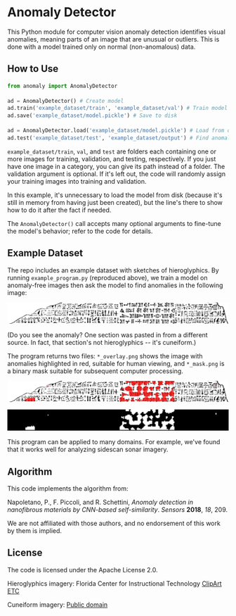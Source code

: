 # Anomaly Detector

This Python module for computer vision anomaly detection identifies visual anomalies, meaning parts of an image that are unusual or outliers.  This is done with a model trained only on normal (non-anomalous) data.

## How to Use

```python
from anomaly import AnomalyDetector

ad = AnomalyDetector() # Create model
ad.train('example_dataset/train', 'example_dataset/val') # Train model
ad.save('example_dataset/model.pickle') # Save to disk

ad = AnomalyDetector.load('example_dataset/model.pickle') # Load from disk
ad.test('example_dataset/test', 'example_dataset/output') # Find anomalies!
```

`example_dataset/train`, `val`, and `test` are folders each containing one or more images for training, validation, and testing, respectively.  If you just have one image in a category, you can give its path instead of a folder.  The validation argument is optional.  If it's left out, the code will randomly assign your training images into training and validation.

In this example, it's unnecessary to load the model from disk (because it's still in memory from having just been created), but the line's there to show how to do it after the fact if needed.

The `AnomalyDetector()` call accepts many optional arguments to fine-tune the model's behavior; refer to the code for details.

## Example Dataset

The repo includes an example dataset with sketches of hieroglyphics.  By running `example_program.py` (reproduced above), we train a model on anomaly-free images then ask the model to find anomalies in the following image:

![Test image](example_dataset/test/test1.png)

(Do you see the anomaly?  One section was pasted in from a different source.  In fact, that section's not hieroglyphics -- it's cuneiform.)

The program returns two files: `*_overlay.png` shows the image with anomalies highlighted in red, suitable for human viewing, and `*_mask.png` is a binary mask suitable for subsequent computer processing.

![Anomalies overlay](example_dataset/output/test1_overlay.png)

![Anomalies mask](example_dataset/output/test1_mask.png)

This program can be applied to many domains.  For example, we've found that it works well for analyzing sidescan sonar imagery.

## Algorithm

This code implements the algorithm from:

Napoletano, P., F. Piccoli, and R. Schettini, *Anomaly detection in nanofibrous materials by CNN-based self-similarity*.  *Sensors* **2018**, *18*, 209.

We are not affiliated with those authors, and no endorsement of this work by them is implied.

## License

The code is licensed under the Apache License 2.0.

Hieroglyphics imagery: Florida Center for Instructional Technology [ClipArt ETC](https://etc.usf.edu/clipart/52100/52136/52136_rosettastone.htm)

Cuneiform imagery: [Public domain](https://en.wikipedia.org/wiki/Cyrus_Cylinder#/media/File:Cyrus_cylinder_extract.svg)
